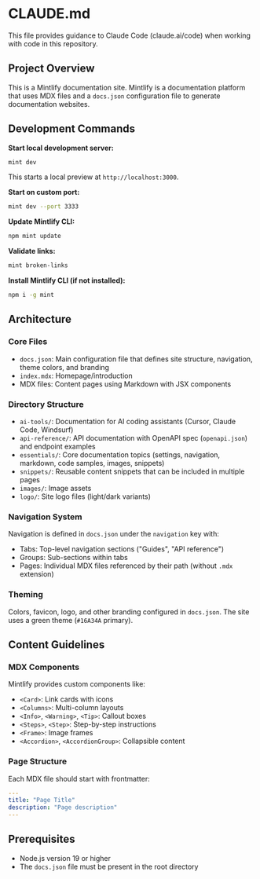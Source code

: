 # CLAUDE.md

This file provides guidance to Claude Code (claude.ai/code) when working with code in this repository.

## Project Overview

This is a Mintlify documentation site. Mintlify is a documentation platform that uses MDX files and a `docs.json` configuration file to generate documentation websites.

## Development Commands

**Start local development server:**
```bash
mint dev
```
This starts a local preview at `http://localhost:3000`.

**Start on custom port:**
```bash
mint dev --port 3333
```

**Update Mintlify CLI:**
```bash
npm mint update
```

**Validate links:**
```bash
mint broken-links
```

**Install Mintlify CLI (if not installed):**
```bash
npm i -g mint
```

## Architecture

### Core Files
- `docs.json`: Main configuration file that defines site structure, navigation, theme colors, and branding
- `index.mdx`: Homepage/introduction
- MDX files: Content pages using Markdown with JSX components

### Directory Structure
- `ai-tools/`: Documentation for AI coding assistants (Cursor, Claude Code, Windsurf)
- `api-reference/`: API documentation with OpenAPI spec (`openapi.json`) and endpoint examples
- `essentials/`: Core documentation topics (settings, navigation, markdown, code samples, images, snippets)
- `snippets/`: Reusable content snippets that can be included in multiple pages
- `images/`: Image assets
- `logo/`: Site logo files (light/dark variants)

### Navigation System
Navigation is defined in `docs.json` under the `navigation` key with:
- Tabs: Top-level navigation sections ("Guides", "API reference")
- Groups: Sub-sections within tabs
- Pages: Individual MDX files referenced by their path (without `.mdx` extension)

### Theming
Colors, favicon, logo, and other branding configured in `docs.json`. The site uses a green theme (`#16A34A` primary).

## Content Guidelines

### MDX Components
Mintlify provides custom components like:
- `<Card>`: Link cards with icons
- `<Columns>`: Multi-column layouts
- `<Info>`, `<Warning>`, `<Tip>`: Callout boxes
- `<Steps>`, `<Step>`: Step-by-step instructions
- `<Frame>`: Image frames
- `<Accordion>`, `<AccordionGroup>`: Collapsible content

### Page Structure
Each MDX file should start with frontmatter:
```yaml
---
title: "Page Title"
description: "Page description"
---
```

## Prerequisites
- Node.js version 19 or higher
- The `docs.json` file must be present in the root directory
